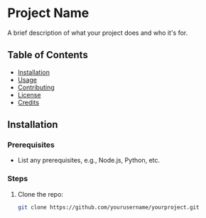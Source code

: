 # Project Name

A brief description of what your project does and who it's for.

## Table of Contents
- [Installation](#installation)
- [Usage](#usage)
- [Contributing](#contributing)
- [License](#license)
- [Credits](#credits)

## Installation

### Prerequisites
- List any prerequisites, e.g., Node.js, Python, etc.

### Steps
1. Clone the repo:
   ```bash
   git clone https://github.com/yourusername/yourproject.git
